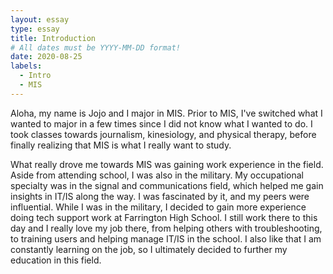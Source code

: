 ```yaml
---
layout: essay
type: essay
title: Introduction
# All dates must be YYYY-MM-DD format!
date: 2020-08-25
labels:
  - Intro
  - MIS
---
```


Aloha, my name is Jojo and I major in MIS. Prior to MIS, I've switched what I wanted to major in a few times since I did not know what I wanted to do. I took classes towards journalism, kinesiology, and physical therapy, before finally realizing that MIS is what I really want to study.

What really drove me towards MIS was gaining work experience in the field. Aside from attending school, I was also in the military. My occupational specialty was in the signal and communications field, which helped me gain insights in IT/IS along the way. I was fascinated by it, and my peers were influential. While I was in the military, I decided to gain more experience doing tech support work at Farrington High School. I still work there to this day and I really love my job there, from helping others with troubleshooting, to training users and helping manage IT/IS in the school. I also like that I am constantly learning on the job, so I ultimately decided to further my education in this field.
